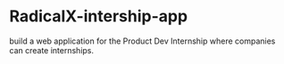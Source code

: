 # RadicalX-intership-app
build a web application for the Product Dev Internship where companies can create internships. 
